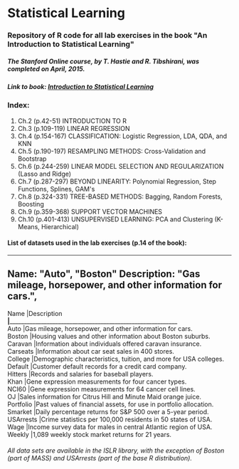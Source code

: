 # Statistical Learning
### Repository of R code for all lab exercises in the book "An Introduction to Statistical Learning"  


##### The Stanford Online course, by T. Hastie and R. Tibshirani, was completed on April, 2015.

##### Link to book: [Introduction to Statistical Learning](http://www-bcf.usc.edu/~gareth/ISL/ISLR%20First%20Printing.pdf)

### Index:

1. Ch.2 (p.42-51) INTRODUCTION TO R
2. Ch.3 (p.109-119) LINEAR REGRESSION
3. Ch.4 (p.154-167) CLASSIFICATION: Logistic Regression, LDA, QDA, and KNN
4. Ch.5 (p.190-197) RESAMPLING METHODS: Cross-Validation and Bootstrap
5. Ch.6 (p.244-259) LINEAR MODEL SELECTION AND REGULARIZATION (Lasso and Ridge)
6. Ch.7 (p.287-297) BEYOND LINEARITY: Polynomial Regression, Step Functions, Splines, GAM's
7. Ch.8 (p.324-331) TREE-BASED METHODS: Bagging, Random Forests, Boosting
8. Ch.9 (p.359-368) SUPPORT VECTOR MACHINES
9. Ch.10 (p.401-413) UNSUPERVISED LEARNING: PCA and Clustering (K-Means, Hierarchical)


#### List of datasets used in the lab exercises (p.14 of the book):

---
Name: "Auto", "Boston"
Description: "Gas mileage, horsepower, and other information for cars.",
---



Name      |Description
__________|_____________________________________________________________________  
Auto      |Gas mileage, horsepower, and other information for cars.  
Boston    |Housing values and other information about Boston suburbs.  
Caravan   |Information about individuals offered caravan insurance.  
Carseats  |Information about car seat sales in 400 stores.  
College   |Demographic characteristics, tuition, and more for USA colleges.  
Default   |Customer default records for a credit card company.  
Hitters   |Records and salaries for baseball players.  
Khan      |Gene expression measurements for four cancer types.  
NCI60     |Gene expression measurements for 64 cancer cell lines.  
OJ        |Sales information for Citrus Hill and Minute Maid orange juice.  
Portfolio |Past values of financial assets, for use in portfolio allocation.  
Smarket   |Daily percentage returns for S&P 500 over a 5-year period.  
USArrests |Crime statistics per 100,000 residents in 50 states of USA.  
Wage      |Income survey data for males in central Atlantic region of USA.  
Weekly    |1,089 weekly stock market returns for 21 years.  

###### *All data sets are available in the ISLR library, with the exception of Boston (part of MASS) and USArrests (part of the base R distribution).*
